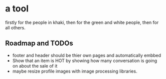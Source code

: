# a tool
firstly for the people in khaki, then for the green and white people, then for all others.


## Roadmap and TODOs
* footer and header should be thier own pages and automatically embbed
* Show that an item is HOT by showing how many conversation is going on about the sale of it
* maybe resize profile images with image processing libraries.